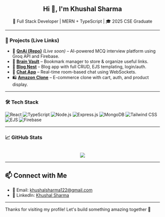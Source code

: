 <h2 align="center">Hi 👋, I'm Khushal Sharma</h2>
<p align="center">🚀 Full Stack Developer | MERN + TypeScript | 🎓 2025 CSE Graduate </p>


---

### 🧠 Projects (Live Links)
- 🤖 **[QnAi (Repo)](https://github.com/Khushaall/QnAi)** *(Live soon)* – AI-powered MCQ interview platform using Groq API and Firebase.
- 💾 **[Brain Vault](https://getbrainvault.netlify.app/)** – Bookmark manager to store & organize useful links.
- 📝 **[Blog Nest](https://blog-nest-bkcr.onrender.com/)** – Blog app with full CRUD, EJS templating, login/auth.
- 💬 **[Chat App](https://chat-app-p2h8.onrender.com/)** – Real-time room-based chat using WebSockets.
- 🛍️ **[Amazon Clone](https://amazon-clone-8x6n.onrender.com/)** – E-commerce clone with cart, auth, and product display.


---

### 🛠️ Tech Stack
![React](https://img.shields.io/badge/-React-61DAFB?logo=react&logoColor=black)
![TypeScript](https://img.shields.io/badge/-TypeScript-007ACC?logo=typescript&logoColor=white)
![Node.js](https://img.shields.io/badge/-Node.js-339933?logo=node.js&logoColor=white)
![Express.js](https://img.shields.io/badge/-Express.js-000000?logo=express&logoColor=white)
![MongoDB](https://img.shields.io/badge/-MongoDB-4EA94B?logo=mongodb&logoColor=white)
![Tailwind CSS](https://img.shields.io/badge/-TailwindCSS-38B2AC?logo=tailwind-css&logoColor=white)
![EJS](https://img.shields.io/badge/-EJS-black)
![Firebase](https://img.shields.io/badge/-Firebase-FFCA28?logo=firebase&logoColor=black)

---

### 📈 GitHub Stats
<p align="center">
  <br/>
  <img src="https://github-readme-stats.vercel.app/api/top-langs/?username=Khushaall&layout=compact&theme=radical" />
</p>


---

## 📫 Connect with Me

- 📧 Email: khushalsharma122@gmail.com
- 💼 LinkedIn: [Khushal Sharma](https://www.linkedin.com/in/khushaall/)


---

Thanks for visiting my profile! Let's build something amazing together 🚀
